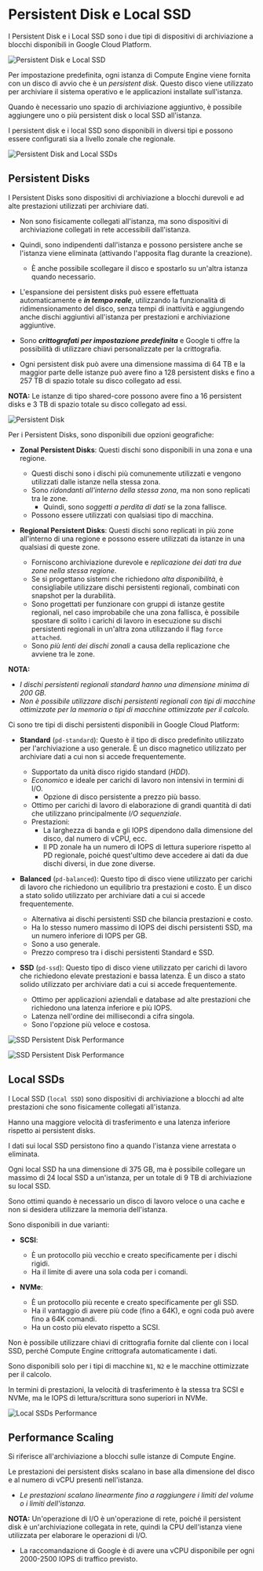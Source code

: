 # Persistent Disk e Local SSD

I Persistent Disk e i Local SSD sono i due tipi di dispositivi di archiviazione a blocchi disponibili in Google Cloud Platform.

![Persistent Disk e Local SSD](../images/10_Persistent_Disk_and_Local_SSDs_01.png)

Per impostazione predefinita, ogni istanza di Compute Engine viene fornita con un disco di avvio che è un *persistent disk*. Questo disco viene utilizzato per archiviare il sistema operativo e le applicazioni installate sull'istanza.

Quando è necessario uno spazio di archiviazione aggiuntivo, è possibile aggiungere uno o più persistent disk o local SSD all'istanza.

I persistent disk e i local SSD sono disponibili in diversi tipi e possono essere configurati sia a livello zonale che regionale.

![Persistent Disk and Local SSDs](../images/10_Persistent_Disk_and_Local_SSDs_02.png)

## Persistent Disks

I Persistent Disks sono dispositivi di archiviazione a blocchi durevoli e ad alte prestazioni utilizzati per archiviare dati.

- Non sono fisicamente collegati all'istanza, ma sono dispositivi di archiviazione collegati in rete accessibili dall'istanza.

- Quindi, sono indipendenti dall'istanza e possono persistere anche se l'istanza viene eliminata (attivando l'apposita flag durante la creazione).
  - È anche possibile scollegare il disco e spostarlo su un'altra istanza quando necessario.

- L'espansione dei persistent disks può essere effettuata automaticamente e ***in tempo reale***, utilizzando la funzionalità di ridimensionamento del disco, senza tempi di inattività e aggiungendo anche dischi aggiuntivi all'istanza per prestazioni e archiviazione aggiuntive.

- Sono ***crittografati per impostazione predefinita*** e Google ti offre la possibilità di utilizzare chiavi personalizzate per la crittografia.

- Ogni persistent disk può avere una dimensione massima di 64 TB e la maggior parte delle istanze può avere fino a 128 persistent disks e fino a 257 TB di spazio totale su disco collegato ad essi.

**NOTA:** Le istanze di tipo shared-core possono avere fino a 16 persistent disks e 3 TB di spazio totale su disco collegato ad essi.

![Persistent Disk](../images/10_Persistent_Disk_and_Local_SSDs_03.png)

Per i Persistent Disks, sono disponibili due opzioni geografiche:

- **Zonal Persistent Disks**: Questi dischi sono disponibili in una zona e una regione.
  - Questi dischi sono i dischi più comunemente utilizzati e vengono utilizzati dalle istanze nella stessa zona.
  - Sono *ridondanti all'interno della stessa zona*, ma non sono replicati tra le zone.
    - Quindi, sono *soggetti a perdita di dati* se la zona fallisce.
  - Possono essere utilizzati con qualsiasi tipo di macchina.

- **Regional Persistent Disks**: Questi dischi sono replicati in più zone all'interno di una regione e possono essere utilizzati da istanze in una qualsiasi di queste zone.
  - Forniscono archiviazione durevole e *replicazione dei dati tra due zone nella stessa regione*.
  - Se si progettano sistemi che richiedono *alta disponibilità*, è consigliabile utilizzare dischi persistenti regionali, combinati con snapshot per la durabilità.
  - Sono progettati per funzionare con gruppi di istanze gestite regionali, nel caso improbabile che una zona fallisca, è possibile spostare di solito i carichi di lavoro in esecuzione su dischi persistenti regionali in un'altra zona utilizzando il flag `force attached`.
  - Sono *più lenti dei dischi zonali* a causa della replicazione che avviene tra le zone.

**NOTA:** 

- *I dischi persistenti regionali standard hanno una dimensione minima di 200 GB.*
- *Non è possibile utilizzare dischi persistenti regionali con tipi di macchine ottimizzate per la memoria o tipi di macchine ottimizzate per il calcolo.*

Ci sono tre tipi di dischi persistenti disponibili in Google Cloud Platform:

- **Standard** (`pd-standard`): Questo è il tipo di disco predefinito utilizzato per l'archiviazione a uso generale. È un disco magnetico utilizzato per archiviare dati a cui non si accede frequentemente.
  - Supportato da unità disco rigido standard (*HDD*).
  - *Economico* e ideale per carichi di lavoro non intensivi in termini di I/O.
    - Opzione di disco persistente a prezzo più basso.
  - Ottimo per carichi di lavoro di elaborazione di grandi quantità di dati che utilizzano principalmente *I/O sequenziale*.
  - Prestazioni:
    - La larghezza di banda e gli IOPS dipendono dalla dimensione del disco, dal numero di vCPU, ecc.
    - Il PD zonale ha un numero di IOPS di lettura superiore rispetto al PD regionale, poiché quest'ultimo deve accedere ai dati da due dischi diversi, in due zone diverse.

- **Balanced** (`pd-balanced`): Questo tipo di disco viene utilizzato per carichi di lavoro che richiedono un equilibrio tra prestazioni e costo. È un disco a stato solido utilizzato per archiviare dati a cui si accede frequentemente.
  - Alternativa ai dischi persistenti SSD che bilancia prestazioni e costo.
  - Ha lo stesso numero massimo di IOPS dei dischi persistenti SSD, ma un numero inferiore di IOPS per GB.
  - Sono a uso generale.
  - Prezzo compreso tra i dischi persistenti Standard e SSD.

- **SSD** (`pd-ssd`): Questo tipo di disco viene utilizzato per carichi di lavoro che richiedono elevate prestazioni e bassa latenza. È un disco a stato solido utilizzato per archiviare dati a cui si accede frequentemente.
  - Ottimo per applicazioni aziendali e database ad alte prestazioni che richiedono una latenza inferiore e più IOPS.
  - Latenza nell'ordine dei millisecondi a cifra singola.
  - Sono l'opzione più veloce e costosa.

![SSD Persistent Disk Performance](../images/10_Persistent_Disk_and_Local_SSDs_04.png) 

![SSD Persistent Disk Performance](../images/10_Persistent_Disk_and_Local_SSDs_05.png)

## Local SSDs

I Local SSD (`local SSD`) sono dispositivi di archiviazione a blocchi ad alte prestazioni che sono fisicamente collegati all'istanza.

Hanno una maggiore velocità di trasferimento e una latenza inferiore rispetto ai persistent disks.

I dati sui local SSD persistono fino a quando l'istanza viene arrestata o eliminata.

Ogni local SSD ha una dimensione di 375 GB, ma è possibile collegare un massimo di 24 local SSD a un'istanza, per un totale di 9 TB di archiviazione su local SSD.

Sono ottimi quando è necessario un disco di lavoro veloce o una cache e non si desidera utilizzare la memoria dell'istanza.

Sono disponibili in due varianti:

- **SCSI**:
  - È un protocollo più vecchio e creato specificamente per i dischi rigidi.
  - Ha il limite di avere una sola coda per i comandi.

- **NVMe**:
  - È un protocollo più recente e creato specificamente per gli SSD.
  - Ha il vantaggio di avere più code (fino a 64K), e ogni coda può avere fino a 64K comandi.
  - Ha un costo più elevato rispetto a SCSI.

Non è possibile utilizzare chiavi di crittografia fornite dal cliente con i local SSD, perché Compute Engine crittografa automaticamente i dati.

Sono disponibili solo per i tipi di macchine `N1`, `N2` e le macchine ottimizzate per il calcolo.

In termini di prestazioni, la velocità di trasferimento è la stessa tra SCSI e NVMe, ma le IOPS di lettura/scrittura sono superiori in NVMe.

![Local SSDs Performance](../images/10_Persistent_Disk_and_Local_SSDs_06.png)

## Performance Scaling

Si riferisce all'archiviazione a blocchi sulle istanze di Compute Engine.

Le prestazioni dei persistent disks scalano in base alla dimensione del disco e al numero di vCPU presenti nell'istanza.

- *Le prestazioni scalano linearmente fino a raggiungere i limiti del volume o i limiti dell'istanza.*

**NOTA:** Un'operazione di I/O è un'operazione di rete, poiché il persistent disk è un'archiviazione collegata in rete, quindi la CPU dell'istanza viene utilizzata per elaborare le operazioni di I/O.

- La raccomandazione di Google è di avere una vCPU disponibile per ogni 2000-2500 IOPS di traffico previsto.
